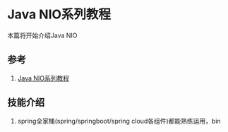 # Java NIO系列教程

本篇将开始介绍Java NIO


## 参考
1. [Java NIO系列教程](http://ifeve.com/overview/)


## 技能介绍
1. spring全家桶(spring/springboot/spring cloud各组件)都能熟练运用，bin